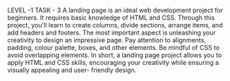 LEVEL -1 
TASK - 3
A landing page is an ideal web development project for beginners. It requires basic
knowledge of HTML and CSS. Through this project, you'll learn to create columns, divide
sections, arrange items, and add headers and footers. The most important aspect is 
unleashing your creativity to design an impressive page. Pay attention to alignments, 
padding, colour palette, boxes, and other elements. Be mindful of CSS to avoid overlapping
elements. In short, a landing page project allows you to apply HTML and CSS skills,
encouraging your creativity while ensuring a visually appealing and user- friendly design.
